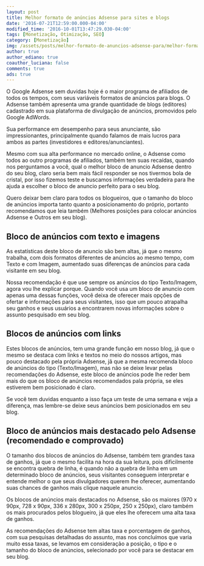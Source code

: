 ```yaml
---
layout: post
title: Melhor formato de anúncios Adsense para sites e blogs
date: '2016-07-21T12:59:00.000-04:00'
modified_time: '2016-10-01T13:47:29.030-04:00'
tags: [Monetização, Otimização, SEO]
category: [Monetização]
img: /assets/posts/melhor-formato-de-anuncios-adsense-para/melhor-formato-de-anuncios-adsense-para.jpg
author: true
author_ediano: true
coauthor_luciana: false
comments: true
ads: true
---
```


O Google Adsense sem duvidas hoje é o maior programa de afiliados de todos os tempos, com seus variáveis formatos de anúncios para blogs. O Adsense também apresenta uma grande quantidade de blogs (editores) cadastrado em sua plataforma de divulgação de anúncios, promovidos pelo Google AdWords.

Sua performance em desempenho para seus anunciante, são impressionantes, principalmente quando falamos de mais lucros para ambos as partes (investidores e editores/anunciantes).

Mesmo com sua alta performance no mercado online, o Adsense como todos ao outro programas de afiliados, também tem suas recaídas, quando nos perguntamos a você, qual o melhor bloco de anuncio Adsense dentro do seu blog, claro seria bem mais fácil responder se nos tivermos bola de cristal, por isso fizemos teste e buscamos informações verdadeira para lhe ajuda a escolher o bloco de anuncio perfeito para o seu blog.

Quero deixar bem claro para todos os blogueiros, que o tamanho do bloco de anúncios importa tanto quanto a posicionamento do próprio, portanto recomendamos que leia também (Melhores posições para colocar anúncios Adsense e Outros em seu blog).

## Bloco de anúncios com texto e imagens
As estatísticas deste bloco de anuncio são bem altas, já que o mesmo trabalha, com dois formatos diferentes de anúncios ao mesmo tempo, com Texto e com Imagem, aumentado suas diferenças de anúncios para cada visitante em seu blog.

Nossa recomendação é que use sempre os anúncios do tipo Texto/Imagem, agora vou lhe explicar porque. Quando você usa um bloco de anuncio com apenas uma dessas funções, você deixa de oferecer mais opções de ofertar e informações para seus visitantes, isso que um pouco atrapalha seu ganhos e seus usuários a encontrarem novas informações sobre o assunto pesquisado em seu blog.

## Blocos de anúncios com links
Estes blocos de anúncios, tem uma grande função em nosso blog, já que o mesmo se destaca com links e textos no meio do nossos artigos, mas pouco destacado pela própria Adsense, jã que a mesma recomenda bloco de anúncios do tipo (Texto/Imagem), mas não se deixe levar pelas recomendações do Adsense, este bloco de anúncios pode lhe reder bem mais do que os bloco de anúncios recomendados pala própria, se eles estiverem bem posicionado é claro.

Se você tem duvidas enquanto a isso faça um teste de uma semana e veja a diferença, mas lembre-se deixe seus anúncios bem posicionados em seu blog.

## Bloco de anúncios mais destacado pelo Adsense (recomendado e comprovado)
O tamanho dos blocos de anúncios do Adsense, também tem grandes taxa de ganhos, já que o mesmo facilita na hora da sua leitura, pois dificilmente se encontra quebra de linha, é quando não a quebra de linha em um determinado bloco de anúncios, seus visitantes conseguem interpretar e entende melhor o que seus divulgadores querem lhe oferecer, aumentando suas chances de ganhos mais clique naquele anuncio.

Os blocos de anúncios mais destacados no Adsense, são os maiores (970 x 90px, 728 x 90px, 336 x 280px, 300 x 250px, 250 x 250px), claro também os mais procurados pelos blogueiro, já que eles lhe oferecem uma alta taxa de ganhos.

As recomendações do Adsense tem altas taxa e porcentagem de ganhos, com sua pesquisas detalhadas do assunto, mas nos concluímos que varia muito essa taxas, se levamos em consideração a posição, o tipo e o tamanho do bloco de anúncios, selecionado por você para se destacar em seu blog.